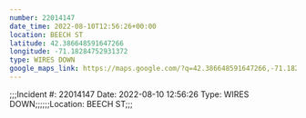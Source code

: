 ```yaml
---
number: 22014147
date_time: 2022-08-10T12:56:26+00:00
location: BEECH ST
latitude: 42.386648591647266
longitude: -71.18284752931372
type: WIRES DOWN
google_maps_link: https://maps.google.com/?q=42.386648591647266,-71.18284752931372
---
```


;;;Incident #: 22014147  Date: 2022-08-10 12:56:26   Type: WIRES DOWN;;;;;;Location: BEECH ST;;;
